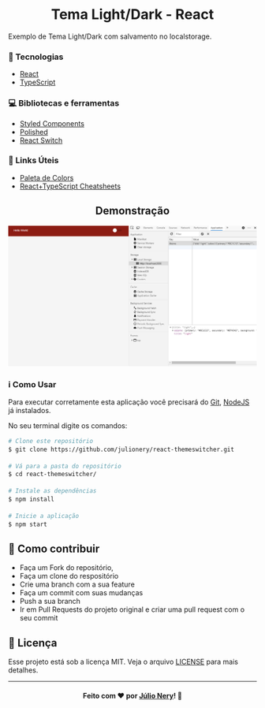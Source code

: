 <h1 align="center">Tema Light/Dark - React</h1>

Exemplo de Tema Light/Dark com salvamento no localstorage.

### :rocket: Tecnologias
 - [React](https://reactjs.org/ "ReactJS")
 - [TypeScript](https://www.typescriptlang.org/)

### :computer: Bibliotecas e ferramentas
 - [Styled Components](https://styled-components.com/)
 - [Polished](https://polished.js.org/)
 - [React Switch](https://github.com/markusenglund/react-switch#readme)

### :link: Links Úteis
 - [Paleta de Colors](https://coolors.co/app)
 - [React+TypeScript Cheatsheets](https://github.com/typescript-cheatsheets/react-typescript-cheatsheet)
 
<h2 align="center">Demonstração</h2>

![](https://github.com/julionery/docs/blob/master/images/thema.gif?raw=true)


### :information_source: Como Usar

Para executar corretamente esta aplicação você precisará do [Git](https://git-scm.com), [NodeJS](https://nodejs.org/en/) já instalados. 

No seu terminal digite os comandos:

```bash
# Clone este repositório
$ git clone https://github.com/julionery/react-themeswitcher.git

# Vá para a pasta do repositório
$ cd react-themeswitcher/

# Instale as dependências
$ npm install

# Inicie a aplicação
$ npm start

```

## :link: Como contribuir

- Faça um Fork do repositório,
- Faça um clone do respositório
- Crie uma branch com a sua feature
- Faça um commit com suas mudanças
- Push a sua branch
- Ir em Pull Requests do projeto original e criar uma pull request com o seu commit

## :memo: Licença
Esse projeto está sob a licença MIT. Veja o arquivo [LICENSE](LICENSE) para mais detalhes.

---

<h4 align="center">
    Feito com ❤ por <a href="https://www.linkedin.com/in/julio-nery/" target="_blank">Júlio Nery</a>!
    <g-emoji class="g-emoji" alias="wave" fallback-src="https://github.githubassets.com/images/icons/emoji/unicode/1f44b.png">👋</g-emoji>
</h4>
